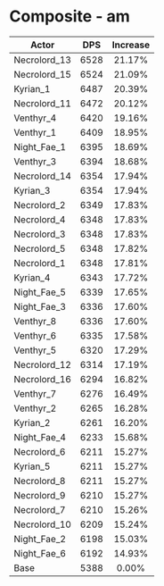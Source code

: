# Composite - am
| Actor | DPS | Increase |
|---|:---:|:---:|
|Necrolord_13|6528|21.17%|
|Necrolord_15|6524|21.09%|
|Kyrian_1|6487|20.39%|
|Necrolord_11|6472|20.12%|
|Venthyr_4|6420|19.16%|
|Venthyr_1|6409|18.95%|
|Night_Fae_1|6395|18.69%|
|Venthyr_3|6394|18.68%|
|Necrolord_14|6354|17.94%|
|Kyrian_3|6354|17.94%|
|Necrolord_2|6349|17.83%|
|Necrolord_4|6348|17.83%|
|Necrolord_3|6348|17.83%|
|Necrolord_5|6348|17.82%|
|Necrolord_1|6348|17.81%|
|Kyrian_4|6343|17.72%|
|Night_Fae_5|6339|17.65%|
|Night_Fae_3|6336|17.60%|
|Venthyr_8|6336|17.60%|
|Venthyr_6|6335|17.58%|
|Venthyr_5|6320|17.29%|
|Necrolord_12|6314|17.19%|
|Necrolord_16|6294|16.82%|
|Venthyr_7|6276|16.49%|
|Venthyr_2|6265|16.28%|
|Kyrian_2|6261|16.20%|
|Night_Fae_4|6233|15.68%|
|Necrolord_6|6211|15.27%|
|Kyrian_5|6211|15.27%|
|Necrolord_8|6211|15.27%|
|Necrolord_9|6210|15.27%|
|Necrolord_7|6210|15.26%|
|Necrolord_10|6209|15.24%|
|Night_Fae_2|6198|15.03%|
|Night_Fae_6|6192|14.93%|
|Base|5388|0.00%|

